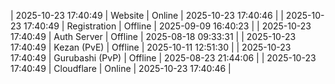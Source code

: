 | 2025-10-23 17:40:49 | Website | Online | 2025-10-23 17:40:46 |
| 2025-10-23 17:40:49 | Registration | Offline | 2025-09-09 16:40:23 |
| 2025-10-23 17:40:49 | Auth Server | Offline | 2025-08-18 09:33:31 |
| 2025-10-23 17:40:49 | Kezan (PvE) | Offline | 2025-10-11 12:51:30 |
| 2025-10-23 17:40:49 | Gurubashi (PvP) | Offline | 2025-08-23 21:44:06 |
| 2025-10-23 17:40:49 | Cloudflare | Online | 2025-10-23 17:40:46 |
